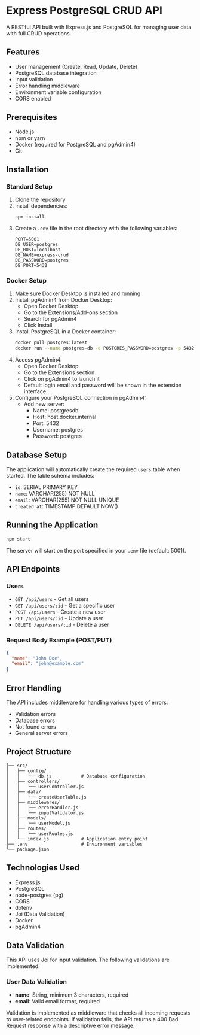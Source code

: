 # Express PostgreSQL CRUD API

A RESTful API built with Express.js and PostgreSQL for managing user data with full CRUD operations.

## Features

- User management (Create, Read, Update, Delete)
- PostgreSQL database integration
- Input validation
- Error handling middleware
- Environment variable configuration
- CORS enabled

## Prerequisites

- Node.js
- npm or yarn
- Docker (required for PostgreSQL and pgAdmin4)
- Git

## Installation

### Standard Setup

1. Clone the repository
2. Install dependencies:
   ```bash
   npm install
   ```
3. Create a `.env` file in the root directory with the following variables:
   ```env
   PORT=5001
   DB_USER=postgres
   DB_HOST=localhost
   DB_NAME=express-crud
   DB_PASSWORD=postgres
   DB_PORT=5432
   ```

### Docker Setup

1. Make sure Docker Desktop is installed and running
2. Install pgAdmin4 from Docker Desktop:
   - Open Docker Desktop
   - Go to the Extensions/Add-ons section
   - Search for pgAdmin4
   - Click Install
3. Install PostgreSQL in a Docker container:
   ```bash
   docker pull postgres:latest
   docker run --name postgres-db -e POSTGRES_PASSWORD=postgres -p 5432:5432 -d postgres
   ```
4. Access pgAdmin4:
   - Open Docker Desktop
   - Go to the Extensions section
   - Click on pgAdmin4 to launch it
   - Default login email and password will be shown in the extension interface
5. Configure your PostgreSQL connection in pgAdmin4:
   - Add new server:
     - Name: postgresdb
     - Host: host.docker.internal
     - Port: 5432
     - Username: postgres
     - Password: postgres

## Database Setup

The application will automatically create the required `users` table when started. The table schema includes:

- `id`: SERIAL PRIMARY KEY
- `name`: VARCHAR(255) NOT NULL
- `email`: VARCHAR(255) NOT NULL UNIQUE
- `created_at`: TIMESTAMP DEFAULT NOW()

## Running the Application

```bash
npm start
```

The server will start on the port specified in your `.env` file (default: 5001).

## API Endpoints

### Users

- `GET /api/users` - Get all users
- `GET /api/users/:id` - Get a specific user
- `POST /api/users` - Create a new user
- `PUT /api/users/:id` - Update a user
- `DELETE /api/users/:id` - Delete a user

### Request Body Example (POST/PUT)

```json
{
  "name": "John Doe",
  "email": "john@example.com"
}
```

## Error Handling

The API includes middleware for handling various types of errors:
- Validation errors
- Database errors
- Not found errors
- General server errors

## Project Structure

```
├── src/
│   ├── config/
│   │   └── db.js           # Database configuration
│   ├── controllers/
│   │   └── userController.js
│   ├── data/
│   │   └── createUserTable.js
│   ├── middlewares/
│   │   ├── errorHandler.js
│   │   └── inputValidator.js
│   ├── models/
│   │   └── userModel.js
│   ├── routes/
│   │   └── userRoutes.js
│   └── index.js            # Application entry point
├── .env                    # Environment variables
└── package.json
```

## Technologies Used

- Express.js
- PostgreSQL
- node-postgres (pg)
- CORS
- dotenv
- Joi (Data Validation)
- Docker
- pgAdmin4


## Data Validation

This API uses Joi for input validation. The following validations are implemented:

### User Data Validation
- **name**: String, minimum 3 characters, required
- **email**: Valid email format, required

Validation is implemented as middleware that checks all incoming requests to user-related endpoints. If validation fails, the API returns a 400 Bad Request response with a descriptive error message.